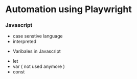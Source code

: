 # Automation using Playwright

### Javascript

- case senstive language
- interpreted

* Varibales in Javascript
- let
- var ( not used anymore )
- const